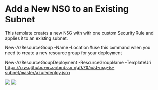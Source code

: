 # Add a New NSG to an Existing Subnet

This template creates a new NSG with with one custom Security Rule and applies it to an existing subnet.

New-AzResourceGroup -Name <resource-group-name> -Location <resource-group-location> #use this command when you need to create a new resource group for your deployment<p>
New-AzResourceGroupDeployment -ResourceGroupName <resource-group-name> -TemplateUri https://raw.githubusercontent.com/gfk76/add-nsg-to-subnet/master/azuredeploy.json

<a href="https://portal.azure.com/#create/Microsoft.Template/uri/https%3A%2F%2Fraw.githubusercontent.com%2Fgfk76%2Fadd-nsg-to-subnet%2Fmaster%2Fazuredeploy.json" target="_blank">
    <img src="http://azuredeploy.net/deploybutton.png"/>
</a>

<a href="http://armviz.io/#/?load=https://raw.githubusercontent.com/gfk76/add-nsg-to-subnet/master/azuredeploy.json" target="_blank">
    <img src="http://armviz.io/visualizebutton.png"/>
</a>
